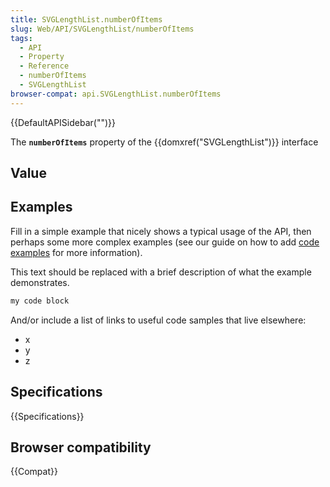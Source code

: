 ```yaml
---
title: SVGLengthList.numberOfItems
slug: Web/API/SVGLengthList/numberOfItems
tags:
  - API
  - Property
  - Reference
  - numberOfItems
  - SVGLengthList
browser-compat: api.SVGLengthList.numberOfItems
---
```

{{DefaultAPISidebar("")}}

The **`numberOfItems`** property of the {{domxref("SVGLengthList")}} interface 

## Value



## Examples

Fill in a simple example that nicely shows a typical usage of the API, then perhaps some more complex examples (see our guide on how to add [code examples](/en-US/docs/MDN/Contribute/Structures/Code_examples) for more information).

This text should be replaced with a brief description of what the example demonstrates.

```js
my code block
```

And/or include a list of links to useful code samples that live elsewhere:

*   x
*   y
*   z

## Specifications

{{Specifications}}

## Browser compatibility

{{Compat}}


